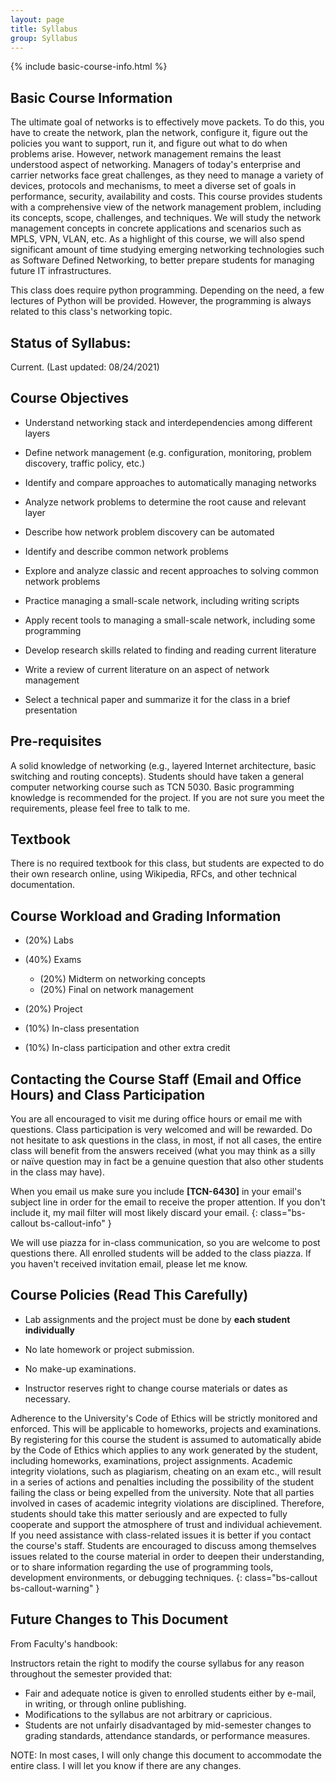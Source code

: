 ```yaml
---
layout: page
title: Syllabus
group: Syllabus
---
```


{% include basic-course-info.html %}

## Basic Course Information

The ultimate goal of networks is to effectively move packets.
To do this, you have to create the network, plan the network, configure it, figure out the policies you want to support, run it, and figure out what to do when problems arise.
However, network management remains the least understood aspect of networking.
Managers of today's enterprise and carrier networks face great challenges, as they need to manage a variety of devices, protocols and mechanisms, to meet a diverse set of goals in performance, security, availability and costs.
This course provides students with a comprehensive view of the network management problem, including its concepts, scope, challenges, and techniques.
We will study the network management concepts in concrete applications and scenarios such as MPLS, VPN, VLAN, etc.
As a highlight of this course, we will also spend significant amount of time studying emerging networking technologies such as Software Defined Networking, to better prepare students for managing future IT infrastructures.

This class does require python programming.
Depending on the need, a few lectures of Python will be provided.
However, the programming is always related to this class's networking topic.

## Status of Syllabus:

Current. (Last updated: 08/24/2021)

## Course Objectives

- Understand networking stack and interdependencies among different layers

- Define network management (e.g. configuration, monitoring, problem discovery, traffic policy, etc.)

- Identify and compare approaches to automatically managing networks 

- Analyze network problems to determine the root cause and relevant layer

- Describe how network problem discovery can be automated 

- Identify and describe common network problems 

- Explore and analyze classic and recent approaches to solving common network problems

- Practice managing a small-scale network, including writing scripts 

- Apply recent tools to managing a small-scale network, including some programming

- Develop research skills related to finding and reading current literature

- Write a review of current literature on an aspect of network management 

- Select a technical paper and summarize it for the class in a brief presentation 

## Pre-requisites

A solid knowledge of networking (e.g., layered Internet architecture, basic switching and routing concepts).
Students should have taken a general computer networking course such as TCN 5030.
Basic programming knowledge is recommended for the project.
If you are not sure you meet the requirements, please feel free to talk to me.

## Textbook

There is no required textbook for this class, but students are expected to do their own research online, using Wikipedia, RFCs, and other technical documentation.

## Course Workload and Grading Information

- (20%) Labs
- (40%) Exams

  * (20%) Midterm on networking concepts
  * (20%) Final on network management

- (20%) Project

- (10%) In-class presentation

- (10%) In-class participation and other extra credit

## Contacting the Course Staff (Email and Office Hours) and Class Participation

You are all encouraged to visit me during office hours or email me with questions.
Class participation is very welcomed and will be rewarded.
Do not hesitate to ask questions in the class, in most, if not all cases, the entire class will benefit from the answers received (what you may think as a silly or naïve question may in fact be a genuine question that also other students in the class may have).

When you email us make sure you include **[TCN-6430]** in your email's subject line in order for the email to receive the proper attention.
If you don't include it, my mail filter will most likely discard your email.
{: class="bs-callout bs-callout-info" }

We will use piazza for in-class communication, so you are welcome to post questions there.
All enrolled students will be added to the class piazza.  If you haven't received invitation email, please let me know.

## Course Policies **(Read This Carefully)**

- Lab assignments and the project must be done by **each student individually**

- No late homework or project submission.

- No make-up examinations.

- Instructor reserves right to change course materials or dates as necessary.

Adherence to the University's Code of Ethics will be strictly monitored and enforced.  This will be applicable to homeworks, projects and examinations.  By registering for this course the student is assumed to automatically abide by the Code of Ethics which applies to any work generated by the student, including homeworks, examinations, project assignments.  Academic integrity violations, such as plagiarism, cheating on an exam etc., will result in a series of actions and penalties including the possibility of the student failing the class or being expelled from the university.  Note that all parties involved in cases of academic integrity violations are disciplined.  Therefore, students should take this matter seriously and are expected to fully cooperate and support the atmosphere of trust and individual achievement.  If you need assistance with class-related issues it is better if you contact the course's staff.  Students are encouraged to discuss among themselves issues related to the course material in order to deepen their understanding, or to share information regarding the use of programming tools, development environments, or debugging techniques.
{: class="bs-callout bs-callout-warning" }

## Future Changes to This Document

From Faculty's handbook:

Instructors retain the right to modify the course syllabus for any reason throughout the semester provided that:

- Fair and adequate notice is given to enrolled students either by e-mail, in writing, or through online publishing.
- Modifications to the syllabus are not arbitrary or capricious.
- Students are not unfairly disadvantaged by mid-semester changes to grading standards, attendance standards, or performance measures.

NOTE: In most cases, I will only change this document to accommodate the entire class. I will let you know if there are any changes.
